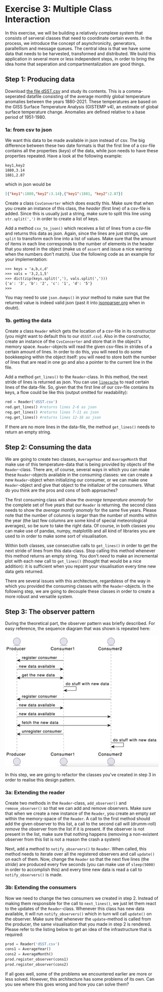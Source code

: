 
# Exercise 3: Multiple Class Interaction

In this exercise, we will be building a relatively complexe system that consists of serveral classes that need to coordinate certain events. In the process, we introduce the concept of asynchronicity, generators, parallellism and message queues. The central idea is that we have some data that needs to be harvested, transformed and distributed. We build this application in several more or less independent steps, in order to bring the idea home that seperation and compartmentalization are good things.

## Step 1: Producing data

Download [the file dSST.csv](files/dSST.csv) and study its contents. This is a comma-seperated datafile consisting of the average monthly global temperature anomalies between the years 1880-2021. These temperatures are based on the GISS Surface Temperature Analysis (GISTEMP v4), an estimate of global surface temperature change. Anomalies are defined relative to a base period of 1951-1980.

### 1a: from csv to json

We want this data to be made available in json instead of csv. The big difference between these two date formats is that the first line of a csv-file contains all the properties (*keys*) of the data, while json needs to have these properties repeated. Have a look at the following example:

```csv
key1,key2
1880,3.14
1881,2.87
```

which in json would be

```json
[{"key1":1880,"key2":3.14},{"key1":1881, "key2":2.87}]
```

Create a class `CsvConverter` which does exactly this. Make sure that when you create an instance of this class, the *header* (first line) of a csv-file is added. Since this is usually just a string, make sure to split this line using `str.split(',')` in order to create a list of keys. 

Add a method `csv_to_json()` which receives a list of lines from a csv-file and returns this data as json. Again, since the lines are just strings, use `split` to transform each line into a list of values. Make sure that the amount of items in each line corresponds to the number of elements in the header that you stored in the object (make us of `assert` and issue a nice warning when the numbers don't match). Use the following code as an example for your implementation:

```ipython
>>> keys = 'a,b,c,d'
>>> vals = '3,2,1,5'
>>> dict(zip(keys.split(','), vals.split(',')))
{'a': '3', 'b': '2', 'c': '1', 'd': '5'}
>>> 
```

You may need to use `json.dumps()` in your method to make sure that the returned value is indeed valid json (past it into [jsonparser.org](https://jsonparser.org/) when in doubt).

### 1b. getting the data

Create a class `Reader` which gets the location of a csv-file in its constructor (you might want to default this to our `dSSST.csv`). Also in the constructor, create an instance of the `CvsConcerter` and store that in the object's memory space. `Reader`-objects will read the given csv-files in strides of a certain amount of lines. In order to do this, you will need to do some bookkeeping within the object itself: you will need to store both the number of lines that are read in one go and also a pointer to the current line in the file. 

Add a method `get_lines()` to the `Reader`-class. In this method, the next stride of lines is returned as json. You can use [`linecache`](https://docs.python.org/3/library/linecache.html) to read certain lines of the data-file. So, given that the first line of our csv-file contains its keys, a flow could be like this (output omitted for readability):

```python
red = Reader('dSST.csv')
red.get_lines() #returns lines 2-6 as json
reg.get_lines() #returns lines 7-11 as json
reg.get_lines() #returns lines 12-16 as json
```

If there are no more lines in the data-file, the method `get_lines()` needs to return an empty string.

## Step 2: Consuming the data

We are going to create two classes, `AverageYear` and `AverageMonth` that make use of this temperature-data that is being provided by objects of the `Reader`-class. There are, of course, several ways in which you can make these `Reader`-objects available in the consuming classes: we can create a new `Reader`-object when initializing our consumer, or we can make one `Reader`-object and give that object to the initializer of the consumers. What do you think are the pros and cons of both approaches?

The first consuming class will show the *average temperature anomaly* for the complete set of five years that our `Reader` is returning. the second class needs to show the *average montly anomaly* for the same five years. Please note that the number of columns is *larger* than the number of months within the year (the last few columns are some kind of special meteorological averages), so be sure to take the right data. Of course, in both classes you can make use of pandas, numpy, matplotlib and all kind of libraries you are used to in order to make some sort of visualisation.

Within both classes, use consecutive calls to `get_lines()` in order to get the next stride of lines from this data-class. Stop calling this method whenever this method returns an empty string. You don't *need* to make an incremental plot with each new call to `get_lines()` (thought that would be a nice addition): it is sufficient when you repaint your visualisation every time new data gets returned.

There are several issues with this architecture, regardsless of the way in which you provided the consuming classes with the `Reader`-objects. In the following step, we are going to decouple these classes in order to create a more robust and versatile system.

## Step 3: The observer pattern

During the theoretical part, the observer pattern was briefly described. For easy reference, the sequence diagram that was shown is repeated here:

![Observer pattern sequence diagram](imgs/observer.png)

In this step, we are going to refactor the classes you've created in step 3 in order to realise this design pattern.

### 3a: Extending the reader

Create two methods in the `Reader`-class, `add_observer()` and `remove_observer()` so that we can add and remove observers. Make sure that when we create a new instance of the `Reader`, you create an empty *set* within the memory-space of the `Reader`. A call to the first method should add the given observer to this list, a call to the second call will (drumm-roll) *remove* the observer from the list if it is present. If the observer is not present in the list, make sure that nothing happens (removing a non-existent observer from this list is not a reason the crash a system)

Next, add a method to `notify_observers()` to `Reader`. When called, this method needs to iterate over all the registered observers and call `update()` on each of them. Now, change the `Reader` so that the next five lines (the *stride*) are produced every five seconds (you can make use of `sleep(5000)` in order to accomplish this) and every time new data is read a call to `notify_observers()` is made.

### 3b: Extending the consumers

Now we need to change the two consumers we created in step 2. Instead of making them responsible for the call to `next_lines()`, we just let them react to the updates of the `Reader`-class. Whenever this class has new data available, it will run `notify_observers()` which in turn will call `update()` on the observer.  Make sure that whenever the `update`-method is called from the producer, the same visualisation that you made in step 2 is rendered. Please refer to the listing below to get an idea of the infrastructure that is required:


```python
prod = Reader('dSST.csv')
cons1 = AverageYear()
cons2 = AverageMonth()
prod.register_observer(cons1)
prod.register_observer(cons2)
```

If all goes well, some of the problems we encountered earlier are more or less solved. However, this architecture has some problems of its own. Can you see where this goes wrong and how you can solve them?




